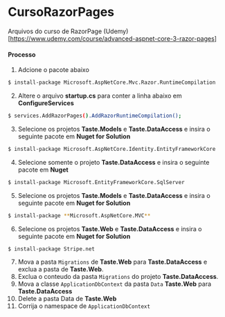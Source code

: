 # CursoRazorPages
Arquivos do curso de RazorPage (Udemy) [https://www.udemy.com/course/advanced-aspnet-core-3-razor-pages]

#### Processo
1) Adcione o pacote abaixo
```sh
$ install-package Microsoft.AspNetCore.Mvc.Razor.RuntimeCompilation
```
2) Altere o arquivo **startup.cs** para conter a linha abaixo em **ConfigureServices**
```sh
$ services.AddRazorPages().AddRazorRuntimeCompilation();
```
3) Selecione os projetos **Taste.Models** e **Taste.DataAccess** e insira o seguinte pacote em **Nuget for Solution**
```sh
$ install-package Microsoft.AspNetCore.Identity.EntityFrameworkCore
```
4) Selecione somente o projeto **Taste.DataAccess** e insira o seguinte pacote em **Nuget**
```sh
$ install-package Microsoft.EntityFrameworkCore.SqlServer
```
5) Selecione os projetos **Taste.Models** e **Taste.DataAccess** e insira o seguinte pacote em **Nuget for Solution**
```sh
$ install-package **Microsoft.AspNetCore.MVC**
```
6) Selecione os projetos **Taste.Web** e **Taste.DataAccess** e insira o seguinte pacote em **Nuget for Solution**
```sh
$ install-package Stripe.net
```
7) Mova a pasta `Migrations` de **Taste.Web** para **Taste.DataAccess** e exclua a pasta de **Taste.Web**.
8) Exclua o conteudo da pasta `Migrations` do projeto **Taste.DataAccess**.
9) Mova a classe `ApplicationDbContext` da pasta `Data` **Taste.Web** para **Taste.DataAccess** 
10) Delete a pasta Data de **Taste.Web** 
11) Corrija o namespace de `ApplicationDbContext` 